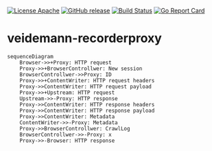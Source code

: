 [![License Apache](https://img.shields.io/github/license/nlnwa/veidemann-recorderproxy.svg)](https://github.com/nlnwa/veidemann-recorderproxy/blob/master/LICENSE)
[![GitHub release](https://img.shields.io/github/release/nlnwa/veidemann-recorderproxy.svg)](https://github.com/nlnwa/veidemann-recorderproxy/releases/latest)
[![Build Status](https://travis-ci.org/nlnwa/veidemann-recorderproxy.svg?branch=master)](https://travis-ci.org/nlnwa/veidemann-recorderproxy)
[![Go Report Card](https://goreportcard.com/badge/github.com/nlnwa/veidemann-recorderproxy)](https://goreportcard.com/report/github.com/nlnwa/veidemann-recorderproxy)

# veidemann-recorderproxy

```mermaid
sequenceDiagram
    Browser->>+Proxy: HTTP request
    Proxy->>+BrowserControllwer: New session
    BrowserControllwer->>Proxy: ID
    Proxy->>+ContentWriter: HTTP request headers
    Proxy->>ContentWriter: HTTP request payload
    Proxy->>+Upstream: HTTP request
    Upstream->>-Proxy: HTTP response
    Proxy->>ContentWriter: HTTP response headers
    Proxy->>ContentWriter: HTTP response payload
    Proxy->>ContentWriter: Metadata
    ContentWriter->>-Proxy: Metadata
    Proxy->>BrowserControllwer: CrawlLog
    BrowserControllwer->>-Proxy: x
    Proxy->>-Browser: HTTP response
```
